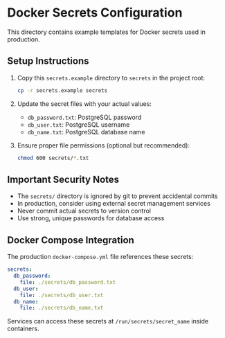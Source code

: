 # Docker Secrets Configuration

This directory contains example templates for Docker secrets used in production.

## Setup Instructions

1. Copy this `secrets.example` directory to `secrets` in the project root:
   ```bash
   cp -r secrets.example secrets
   ```

2. Update the secret files with your actual values:
   - `db_password.txt`: PostgreSQL password
   - `db_user.txt`: PostgreSQL username  
   - `db_name.txt`: PostgreSQL database name

3. Ensure proper file permissions (optional but recommended):
   ```bash
   chmod 600 secrets/*.txt
   ```

## Important Security Notes

- The `secrets/` directory is ignored by git to prevent accidental commits
- In production, consider using external secret management services
- Never commit actual secrets to version control
- Use strong, unique passwords for database access

## Docker Compose Integration

The production `docker-compose.yml` file references these secrets:

```yaml
secrets:
  db_password:
    file: ./secrets/db_password.txt
  db_user:
    file: ./secrets/db_user.txt
  db_name:
    file: ./secrets/db_name.txt
```

Services can access these secrets at `/run/secrets/secret_name` inside containers.
